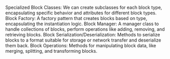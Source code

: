 Specialized Block Classes: We can create subclasses for each block type, encapsulating specific behavior and attributes for different block types.
Block Factory: A factory pattern that creates blocks based on type, encapsulating the instantiation logic.
Block Manager: A manager class to handle collections of blocks, perform operations like adding, removing, and retrieving blocks.
Block Serialization/Deserialization: Methods to serialize blocks to a format suitable for storage or network transfer and deserialize them back.
Block Operations: Methods for manipulating block data, like merging, splitting, and transforming blocks.